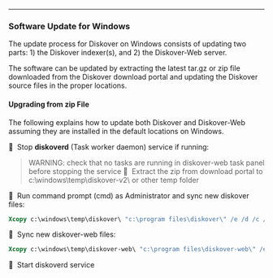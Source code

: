 ___
### Software Update for Windows

The update process for Diskover on Windows consists of updating two parts: 1) the Diskover indexer(s), and 2) the Diskover-Web server.

The software can be updated by extracting the latest tar.gz or zip file downloaded from the Diskover download portal and updating the Diskover source files in the proper locations.

#### Upgrading from zip File

The following explains how to update both Diskover and Diskover-Web assuming they are installed in the default locations on Windows.

🔴 &nbsp;Stop **diskoverd** (Task worker daemon) service if running:
>WARNING: check that no tasks are running in diskover-web task panel before stopping the service
🔴 &nbsp;Extract the zip from download portal to c:\windows\temp\diskover-v2\ or other temp folder

🔴 &nbsp;Run command prompt (cmd) as Administrator and sync new diskover files:

```cmd
Xcopy c:\windows\temp\diskover\ "c:\program files\diskover\" /e /d /c /y
```

🔴 &nbsp;Sync new diskover-web files:
```cmd
Xcopy c:\windows\temp\diskover-web\ "c:\program files\diskover-web\" /e /d /c /y
```

🔴 &nbsp;Start diskoverd service
